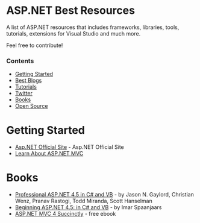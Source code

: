 # ASP.NET Best Resources

A list of ASP.NET resources that includes frameworks, libraries, tools, tutorials, extensions for Visual Studio and much more.

Feel free to contribute!

### Contents
- [Getting Started](#getting-started)
- [Best Blogs](#best-blogs)
- [Tutorials](#tutorials)
- [Twitter](#twitter)
- [Books](#books)
- [Open Source](#open-source)

# Getting Started
* [Asp.NET Official Site](http://www.asp.net) - Asp.NET Official Site
* [Learn About ASP.NET MVC](http://www.asp.net/mvc) 

# Books
* [Professional ASP.NET 4.5 in C# and VB](http://www.wrox.com/WileyCDA/WroxTitle/Professional-ASP-NET-4-5-in-C-and-VB.productCd-1118311825.html) - by Jason N. Gaylord, Christian Wenz, Pranav Rastogi, Todd Miranda, Scott Hanselman
* [Beginning ASP.NET 4.5: in C# and VB](http://www.amazon.com/gp/product/1118311809?ie=UTF8&tag=aspnettelligent-20&linkCode=as2&camp=1789&creative=9325&creativeASIN=1118311809) - by Imar Spaanjaars
* [ASP.NET MVC 4 Succinctly](https://www.syncfusion.com/resources/techportal/ebooks/aspnetmvc4) - free ebook